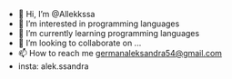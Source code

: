 - 👋 Hi, I’m @Allekkssa
- 👀 I’m interested in programming languages
- 🌱 I’m currently learning programming languages
- 💞️ I’m looking to collaborate on ...
- 📫 How to reach me germanaleksandra54@gmail.com
- insta: alek.ssandra

<!---
Allekkssa/Allekkssa is a ✨ special ✨ repository because its `README.md` (this file) appears on your GitHub profile.
You can click the Preview link to take a look at your changes.
--->
